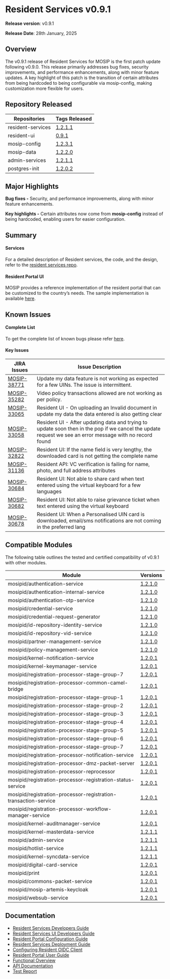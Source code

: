 # Resident Services v0.9.1

**Release version**: v0.9.1

**Release Date**: 28th January, 2025

## Overview

The v0.9.1 release of Resident Services for MOSIP is the first patch update following v0.9.0. This release primarily addresses bug fixes, security improvements, and performance enhancements, along with minor feature updates. A key highlight of this patch is the transition of certain attributes from being hardcoded to being configurable via mosip-config, making customization more flexible for users.

## Repository Released&#x20;

| Repositories      | Tags Released                                                       |
| ----------------- | ------------------------------------------------------------------- |
| resident-services | [1.2.1.1](https://github.com/mosip/resident-services/tree/v1.2.1.1) |
| resident-ui       | [0.9.1](https://github.com/mosip/resident-ui/tree/v0.9.1)           |
| mosip-config      | [1.2.3.1](https://github.com/mosip/mosip-config/tree/v1.2.3.1)      |
| mosip-data        | [1.2.2.0](https://github.com/mosip/mosip-data/tree/v1.2.2.0)        |
| admin-services    | [1.2.1.1](https://github.com/mosip/admin-services/tree/v1.2.1.1)    |
| postgres-init     | [1.2.0.2](https://github.com/mosip/postgres-init/tree/v1.2.0.2)     |

## Major Highlights

**Bug fixes -** Security, and performance improvements, along with minor feature enhancements.

**Key highlights -** Certain attributes now come from **mosip-config** instead of being hardcoded, enabling users for easier configuration.

## Summary

#### Services

For a detailed description of Resident services, the code, and the design, refer to the [resident services repo](https://github.com/mosip/resident-services/tree/v1.2.1.1).

#### Resident Portal UI

MOSIP provides a reference implementation of the resident portal that can be customized to the country’s needs. The sample implementation is available [here](https://github.com/mosip/resident-ui/releases/tag/v0.9.1).

## Known Issues

#### Complete List

To get the complete list of known bugs please refer [here](https://mosip.atlassian.net/issues/MOSIP-33078?filter=-4\&jql=parent%3Dmosip-20342%20and%20status%20not%20in%20%28closed%2C%20canceled%2C%20fixed%2C%20testing%2C%20%22On%20Hold%20-%20Dev%22%29%20and%20issuetype%3Dbug).

#### Key Issues

| JIRA Issues                                                   | Issue Description                                                                                                                                        |
| ------------------------------------------------------------- | -------------------------------------------------------------------------------------------------------------------------------------------------------- |
| [MOSIP-38771](https://mosip.atlassian.net/browse/MOSIP-38771) | Update my data feature is not working as expected for a few UINs. The issue is intermittent.                                                             |
| [MOSIP-35282](https://mosip.atlassian.net/browse/MOSIP-35282) | Video policy transactions allowed are not working as per policy.                                                                                         |
| [MOSIP-33065](https://mosip.atlassian.net/browse/MOSIP-33065) | Resident UI - On uploading an Invalid document in update my data the data entered is also getting clear                                                  |
| [MOSIP-33058](https://mosip.atlassian.net/browse/MOSIP-33058) | Resident UI - After updating data and trying to update soon then in the pop if we cancel the update request we see an error message with no record found |
| [MOSIP-32822](https://mosip.atlassian.net/browse/MOSIP-32822) | Resident UI: If the name field is very lengthy, the downloaded card is not getting the complete name                                                     |
| [MOSIP-31136](https://mosip.atlassian.net/browse/MOSIP-31136) | Resident API: VC verification is failing for name, photo, and full address attributes                                                                    |
| [MOSIP-30684](https://mosip.atlassian.net/browse/MOSIP-30684) | Resident UI: Not able to share card when text entered using the virtual keyboard for a few languages                                                     |
| [MOSIP-30682](https://mosip.atlassian.net/browse/MOSIP-30682) | Resident UI: Not able to raise grievance ticket when text entered using the virtual keyboard                                                             |
| [MOSIP-30678](https://mosip.atlassian.net/browse/MOSIP-30678) | Resident UI: When a Personalised UIN card is downloaded, email/sms notifications are not coming in the preferred lang                                    |

## **Compatible Modules** <a href="#id-6.-compatible-modules" id="id-6.-compatible-modules"></a>

The following table outlines the tested and certified compatibility of v0.9.1 with other modules.

| Module                                                          | Versions                                                                                                                                                     |
| --------------------------------------------------------------- | ------------------------------------------------------------------------------------------------------------------------------------------------------------ |
| mosipid/authentication-service                                  | [1.2.1.0](https://github.com/mosip/id-authentication/tree/v1.2.1.0/authentication/authentication-service)                                                    |
| mosipid/authentication-internal-service                         | [1.2.1.0](https://github.com/mosip/id-authentication/tree/v1.2.1.0/authentication/authentication-internal-service)                                           |
| mosipid/authentication-otp-service                              | [1.2.1.0](https://github.com/mosip/id-authentication/tree/v1.2.1.0/authentication/authentication-otp-service)                                                |
| mosipid/credential-service                                      | [1.2.1.0](https://github.com/mosip/id-repository/tree/v1.2.1.0/id-repository/credential-service)                                                             |
| mosipid/credential-request-generator                            | [1.2.1.0](https://github.com/mosip/id-repository/tree/v1.2.1.0/id-repository/credential-request-generator)                                                   |
| mosipid/id-repository-identity-service                          | [1.2.1.0](https://github.com/mosip/id-repository/tree/v1.2.1.0/id-repository/id-repository-identity-service)                                                 |
| mosipid/id-repository-vid-service                               | [1.2.1.0](https://github.com/mosip/id-repository/tree/v1.2.1.0/id-repository/id-repository-vid-service)                                                      |
| mosipid/partner-management-service                              | [1.2.1.0](https://github.com/mosip/partner-management-services/tree/v1.2.1.0/partner/partner-management-service)                                             |
| mosipid/policy-management-service                               | [1.2.1.0](https://github.com/mosip/partner-management-services/tree/v1.2.1.0/partner/policy-management-service)                                              |
| mosipid/kernel-notification-service                             | [1.2.0.1](https://github.com/mosip/commons/tree/v1.2.0.1/kernel/kernel-notification-service)                                                                 |
| mosipid/kernel-keymanager-service                               | [1.2.0.1](https://github.com/mosip/keymanager/tree/v1.2.0.1)                                                                                                 |
| mosipid/registration-processor-stage-group-7                    | [1.2.0.1](https://github.com/mosip/registration/tree/v1.2.0.1/registration-processor/stage-groups/registration-processor-stage-group-7)                      |
| mosipid/registration-processor-common-camel-bridge              | [1.2.0.1](https://github.com/mosip/registration/tree/v1.2.0.1/registration-processor/registration-processor-common-camel-bridge)                             |
| mosipid/registration-processor-stage-group-1                    | [1.2.0.1](https://github.com/mosip/registration/tree/v1.2.0.1/registration-processor/stage-groups/registration-processor-stage-group-1)                      |
| mosipid/registration-processor-stage-group-2                    | [1.2.0.1](https://github.com/mosip/registration/tree/v1.2.0.1/registration-processor/stage-groups/registration-processor-stage-group-2)                      |
| mosipid/registration-processor-stage-group-3                    | [1.2.0.1](https://github.com/mosip/registration/tree/v1.2.0.1/registration-processor/stage-groups/registration-processor-stage-group-3)                      |
| mosipid/registration-processor-stage-group-4                    | [1.2.0.1](https://github.com/mosip/registration/tree/v1.2.0.1/registration-processor/stage-groups/registration-processor-stage-group-4)                      |
| mosipid/registration-processor-stage-group-5                    | [1.2.0.1](https://github.com/mosip/registration/tree/v1.2.0.1/registration-processor/stage-groups/registration-processor-stage-group-5)                      |
| mosipid/registration-processor-stage-group-6                    | [1.2.0.1](https://github.com/mosip/registration/tree/v1.2.0.1/registration-processor/stage-groups/registration-processor-stage-group-6)                      |
| mosipid/registration-processor-stage-group-7                    | [1.2.0.1](https://github.com/mosip/registration/tree/v1.2.0.1/registration-processor/stage-groups/registration-processor-stage-group-7)                      |
| mosipid/registration-processor-notification-service             | [1.2.0.1](https://github.com/mosip/registration/tree/v1.2.0.1/registration-processor/registration-processor-notification-service)                            |
| mosipid/registration-processor-dmz-packet-server                | [1.2.0.1](https://github.com/mosip/registration/tree/v1.2.0.1/registration-processor/init/registration-processor-dmz-packet-server)                          |
| mosipid/registration-processor-reprocessor                      | [1.2.0.1](https://github.com/mosip/registration/tree/v1.2.0.1/registration-processor/workflow-engine/registration-processor-reprocessor)                     |
| mosipid/registration-processor-registration-status-service      | [1.2.0.1](https://github.com/mosip/registration/tree/v1.2.0.1/registration-processor/init/registration-processor-registration-status-service)                |
| mosipid/registration-processor-registration-transaction-service | [1.2.0.1](https://github.com/mosip/registration/tree/v1.2.0.1/registration-processor/post-processor/registration-processor-registration-transaction-service) |
| mosipid/registration-processor-workflow-manager-service         | [1.2.0.1](https://github.com/mosip/registration/tree/v1.2.0.1/registration-processor/workflow-engine/registration-processor-workflow-manager-service)        |
| mosipid/kernel-auditmanager-service                             | [1.2.0.1](https://github.com/mosip/audit-manager/tree/v1.2.0.1)                                                                                              |
| mosipid/kernel-masterdata-service                               | [1.2.1.1](https://github.com/mosip/admin-services/tree/v1.2.1.1/admin/kernel-masterdata-service)                                                             |
| mosipid/admin-service                                           | [1.2.1.1](https://github.com/mosip/admin-services/tree/v1.2.1.1/admin/admin-service)                                                                         |
| mosipid/hotlist-service                                         | [1.2.1.1](https://github.com/mosip/admin-services/tree/v1.2.1.1/admin/hotlist-service)                                                                       |
| mosipid/kernel-syncdata-service                                 | [1.2.1.1](https://github.com/mosip/admin-services/tree/v1.2.1.1/admin/kernel-syncdata-service)                                                               |
| mosipid/digital-card-service                                    | [1.2.0.1](https://github.com/mosip/digital-card-service/tree/v1.2.0.1)                                                                                       |
| mosipid/print                                                   | [1.2.0.1](https://github.com/mosip/print/tree/v1.2.0.1)                                                                                                      |
| mosipid/commons-packet-service                                  | [1.2.0.1](https://github.com/mosip/packet-manager/tree/v1.2.0.1/commons-packet/commons-packet-service)                                                       |
| mosipid/mosip-artemis-keycloak                                  | [1.2.0.1](https://github.com/mosip/keycloak/tree/v1.2.0.1/keycloak-artemis)                                                                                  |
| mosipid/websub-service                                          | [1.2.0.1](https://github.com/mosip/websub/tree/v1.2.0.1)                                                                                                     |

## Documentation

* [Resident Services Developers Guide](https://docs.mosip.io/1.2.0/modules/resident-services/resident-services-developer-guide)
* [Resident Services UI Developers Guide](https://docs.mosip.io/1.2.0/modules/resident-services/resident-services-ui-developer-guide)
* [Resident Portal Configuration Guide](https://docs.mosip.io/1.2.0/modules/resident-services/resident-portal-configuration-guide)
* [Resident Services Deployment Guide](https://docs.mosip.io/1.2.0/modules/resident-services/resident-services-deployment-guide)
* [Configuring Resident OIDC Client](https://docs.mosip.io/1.2.0/modules/resident-services/resident-services-configure-resident-oidc-client)
* [Resident Portal User Guide](https://docs.mosip.io/1.2.0/modules/resident-services/resident-portal-user-guide)
* [Functional Overview](https://docs.mosip.io/1.2.0/modules/resident-services/functional-overview)
* [API Documentation](https://mosip.stoplight.io/docs/resident/9a5192571fc51-document)
* [Test Report](test-report.md)
